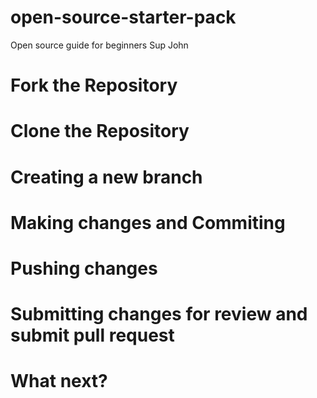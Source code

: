 # open-source-starter-pack
Open source guide for beginners
Sup John

# Fork the Repository

# Clone the Repository

# Creating a new branch

# Making changes and Commiting

# Pushing changes

# Submitting changes for review and submit pull request

# What next?
